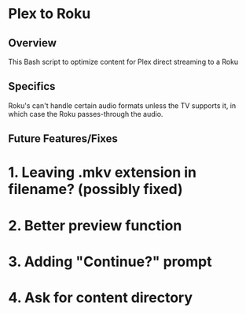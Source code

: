 # Plex to Roku

## Overview
This Bash script to optimize content for Plex direct streaming to a Roku

## Specifics
Roku's can't handle certain audio formats unless the TV supports it, in which case the Roku passes-through the audio.

## Future Features/Fixes
# 1. Leaving .mkv extension in filename? (possibly fixed)
# 2. Better preview function
# 3. Adding "Continue?" prompt
# 4. Ask for content directory
